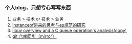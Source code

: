 ### 个人blog，只想专心写写东西

1. [业务 > 技术 or 技术 > 业务](https://github.com/hello2dj/blog/issues/2)
2. [instanceof带来的思考与es规范的研究](https://github.com/hello2dj/blog/issues/6)
3. [libuv overview and a C queue operation's analysis(copy)](https://github.com/hello2dj/blog/issues/7)
4. [git 仓库同步（mirror）](https://github.com/hello2dj/blog/issues/8)
